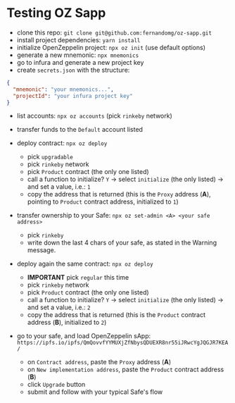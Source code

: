 # Testing OZ Sapp

- clone this repo: `git clone git@github.com:fernandomg/oz-sapp.git`
- install project dependencies: `yarn install`
- initialize OpenZeppelin project: `npx oz init` (use default options)
- generate a new mnemonic: `npx mnemonics`
- go to infura and generate a new project key
- create `secrets.json` with the structure:

```json
{
  "mnemonic": "your mnemonics...",
  "projectId": "your infura project key"
}
```
- list accounts: `npx oz accounts` (pick `rinkeby` network)
- transfer funds to the `Default` account listed


- deploy contract: `npx oz deploy`
  - pick `upgradable`
  - pick `rinkeby` network
  - pick `Product` contract (the only one listed)
  - call a function to initialize? `Y` -> select `initialize` (the only listed) -> and set a value, i.e.: `1`
  - copy the address that is returned (this is the `Proxy` address (**A**), pointing to `Product` contract address, initialized to `1`)


- transfer ownership to your Safe: `npx oz set-admin <A> <your safe address>`
  - pick `rinkeby`
  - write down the last 4 chars of your safe, as stated in the Warning message.


- deploy again the same contract: `npx oz deploy`
  - **IMPORTANT** pick `regular` this time
  - pick `rinkeby` network
  - pick `Product` contract (the only one listed)
  - call a function to initialize? `Y` -> select `initialize` (the only listed) -> and set a value, i.e.: `2`
  - copy the address that is returned (this is the `Product` contract address (**B**), initialized to `2`)


- go to your safe, and load OpenZeppelin sApp: `https://ipfs.io/ipfs/QmQovvfYYMUXjZfNbysQDUEXR8nr55iJRwcYgJQGJR7KEA/`
  - on `Contract address`, paste the `Proxy` address (**A**)
  - on `New implementation address`, paste the `Product` contract address (**B**)
  - click `Upgrade` button
  - submit and follow with your typical Safe's flow


